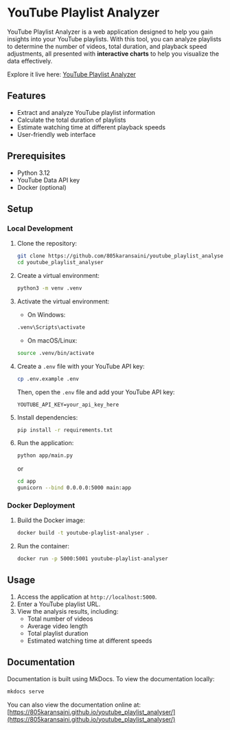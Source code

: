 # YouTube Playlist Analyzer

YouTube Playlist Analyzer is a web application designed to help you gain insights into your YouTube playlists. With this tool, you can analyze playlists to determine the number of videos, total duration, and playback speed adjustments, all presented with **interactive charts** to help you visualize the data effectively.

Explore it live here: [YouTube Playlist Analyzer](https://ytanalyser.up.railway.app/)

## Features

- Extract and analyze YouTube playlist information
- Calculate the total duration of playlists
- Estimate watching time at different playback speeds
- User-friendly web interface

## Prerequisites

- Python 3.12
- YouTube Data API key
- Docker (optional)

## Setup

### Local Development

1. Clone the repository:
   ```bash
   git clone https://github.com/805karansaini/youtube_playlist_analyser
   cd youtube_playlist_analyser
   ```

2. Create a virtual environment:
   ```bash
   python3 -m venv .venv
   ```

3. Activate the virtual environment:
      - On Windows:
      ```bash
      .venv\Scripts\activate
      ```
      - On macOS/Linux:
      ```bash
      source .venv/bin/activate
      ```

4. Create a `.env` file with your YouTube API key:
   ```bash
   cp .env.example .env
   ```
   Then, open the `.env` file and add your YouTube API key:
   ```
   YOUTUBE_API_KEY=your_api_key_here
   ```

5. Install dependencies:
   ```bash
   pip install -r requirements.txt
   ```

6. Run the application:
   ```bash
   python app/main.py
   ```
   or
   ```bash
   cd app
   gunicorn --bind 0.0.0.0:5000 main:app
   ```

### Docker Deployment

1. Build the Docker image:
   ```bash
   docker build -t youtube-playlist-analyser .
   ```

2. Run the container:
   ```bash
   docker run -p 5000:5001 youtube-playlist-analyser
   ```

## Usage

1. Access the application at `http://localhost:5000`.
2. Enter a YouTube playlist URL.
3. View the analysis results, including:
      - Total number of videos
      - Average video length
      - Total playlist duration
      - Estimated watching time at different speeds

## Documentation

Documentation is built using MkDocs. To view the documentation locally:

```bash
mkdocs serve
```

You can also view the documentation online at: [https://805karansaini.github.io/youtube_playlist_analyser/](https://805karansaini.github.io/youtube_playlist_analyser/)
